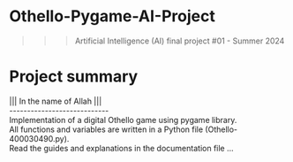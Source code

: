 ﻿# Othello-Pygame-AI-Project
>>> Artificial Intelligence (AI) final project #01 - Summer 2024

# Project summary
||| In the name of Allah ||| <br />
---------------------------- <br />
Implementation of a digital Othello game using pygame library. <br />
All functions and variables are written in a Python file (Othello-400030490.py). <br />
Read the guides and explanations in the documentation file ...
